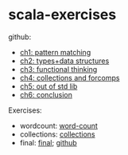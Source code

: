 scala-exercises
================= 

github:
 - [ch1: pattern matching](https://github.com/wkaczurba/scala-course/tree/master/textbook/en/ch1_pattern_matching)
 - [ch2: types+data structures](https://github.com/wkaczurba/scala-course/tree/master/textbook/en/ch2_types_data_datastructures)
 - [ch3: functional thinking](https://github.com/wkaczurba/scala-course/tree/master/textbook/en/ch3_functional_thinking)
 - [ch4: collections and forcomps](https://github.com/wkaczurba/scala-course/tree/master/textbook/en/ch4_collections_and_forcomps)
 - [ch5: out of std lib](https://github.com/wkaczurba/scala-course/tree/master/textbook/en/ch5_out_of_standard_library)
 - [ch6: conclusion](https://github.com/wkaczurba/scala-course/tree/master/textbook/en/ch6_conclusion)
 
Exercises:
 - wordcount: [word-count](wordcounter.md)
 - collections: [collections](collections.md)
 - final: [final](final.md); [github](https://github.com/wkaczurba/scala-course/edit/master/textbook/en/ch6_conclusion/assignment.md)


